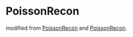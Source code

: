 # PoissonRecon

modified from [PoissonRecon](https://github.com/CloudCompare/PoissonRecon) and [PoissonRecon](https://github.com/mkazhdan/PoissonRecon).

